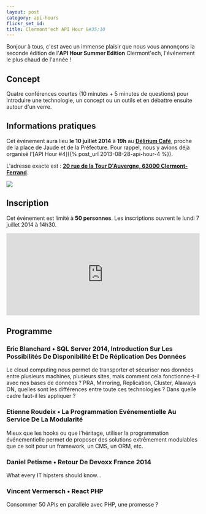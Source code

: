```yaml
---
layout: post
category: api-hours
flickr_set_id:
title: Clermont'ech API Hour &#35;10
---
```


Bonjour à tous, c'est avec un immense plaisir que nous vous annonçons la seconde
édition de l'**API Hour Summer Edition** Clermont'ech, l'événement le plus chaud
de l'année !


## Concept

Quatre conférences courtes (10 minutes + 5 minutes de questions) pour introduire
une technologie, un concept ou un outils et en débattre ensuite autour d'un
verre.


## Informations pratiques

Cet événement aura lieu **le 10 juillet 2014** à **19h** au [**Délirium
Café**](http://www.deliriumcafe-clermont-ferrand.com/), proche de la place de
Jaude et de la Préfecture. Pour rappel, nous y avions déjà organisé l'[API Hour
&#35;4]({% post_url 2013-08-28-api-hour-4 %}).

L'adresse exacte est : [**20 rue de la Tour D'Auvergne, 63000
Clermont-Ferrand**](https://maps.google.fr/maps?safe=active&ie=UTF-8&q=delirium+caf%C3%A9+clermont+ferrand&fb=1&gl=fr&hq=delirium+caf%C3%A9&hnear=0x47f71bdd7f2e8507:0x3994306038a06f22,Clermont-Ferrand&cid=0,0,2812037355278949465&ei=SbcdUpjJAsHt0gXGqIDIDw&ved=0CDEQrwswAA).

[![](http://maps.googleapis.com/maps/api/staticmap?center=delirium+cafe&size=600x400&sensor=false&markers=color:red|45.776314,3.083381)](https://maps.google.fr/maps?safe=active&ie=UTF-8&q=delirium+caf%C3%A9+clermont+ferrand&fb=1&gl=fr&hq=delirium+caf%C3%A9&hnear=0x47f71bdd7f2e8507:0x3994306038a06f22,Clermont-Ferrand&cid=0,0,2812037355278949465&ei=SbcdUpjJAsHt0gXGqIDIDw&ved=0CDEQrwswAA)


## Inscription

Cet événement est limité à **50 personnes**. Les inscriptions ouvrent le
lundi 7 juillet 2014 à 14h30.

<iframe src="http://www.eventbrite.com/tickets-external?eid=12164138265&amp;ref=etckt&amp;v=2" frameborder="0" height="214" width="100%" vspace="0" hspace="0" marginheight="5" marginwidth="5" scrolling="auto" allowtransparency="true">Clermont'ech Eventbrite</iframe>


## Programme

### Eric Blanchard • SQL Server 2014, Introduction Sur Les Possibilités De Disponibilité Et De Réplication Des Données

Le cloud computing nous permet de transporter et sécuriser nos données entre
plusieurs machines, plusieurs sites, mais comment cela fonctionne-t-il avec nos
bases de données ? PRA, Mirroring, Replication, Cluster, Alaways ON, quelles sont
les différences entre toute ces technologies ? Dans quelle cadre faut-il les
appliquer ?

### Etienne Roudeix • La Programmation Evénementielle Au Service De La Modularité

Mieux que les hooks ou que l'héritage, utiliser la programmation événementielle
permet de proposer des solutions extrêmement modulables que ce soit pour un
framework, un CMS, un ORM, etc.

### Daniel Petisme • Retour De Devoxx France 2014

What every IT hipsters should know...

### Vincent Vermersch • React PHP

Consommer 50 APIs en parallèle avec PHP, une promesse ?
